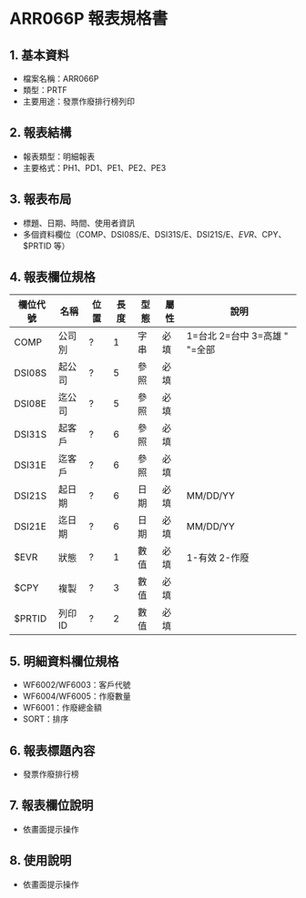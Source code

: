 # ARR066P 報表規格書

## 1. 基本資料
- 檔案名稱：ARR066P
- 類型：PRTF
- 主要用途：發票作廢排行榜列印

## 2. 報表結構
- 報表類型：明細報表
- 主要格式：PH1、PD1、PE1、PE2、PE3

## 3. 報表布局
- 標題、日期、時間、使用者資訊
- 多個資料欄位（COMP、DSI08S/E、DSI31S/E、DSI21S/E、$EVR、$CPY、$PRTID 等）

## 4. 報表欄位規格
| 欄位代號 | 名稱 | 位置 | 長度 | 型態 | 屬性 | 說明 |
|----------|------|------|------|------|------|------|
| COMP     | 公司別|?    | 1    | 字串 | 必填 | 1=台北 2=台中 3=高雄 " "=全部 |
| DSI08S   | 起公司|?    | 5    | 參照 | 必填 |      |
| DSI08E   | 迄公司|?    | 5    | 參照 | 必填 |      |
| DSI31S   | 起客戶|?    | 6    | 參照 | 必填 |      |
| DSI31E   | 迄客戶|?    | 6    | 參照 | 必填 |      |
| DSI21S   | 起日期|?    | 6    | 日期 | 必填 | MM/DD/YY |
| DSI21E   | 迄日期|?    | 6    | 日期 | 必填 | MM/DD/YY |
| $EVR     | 狀態 |?    | 1    | 數值 | 必填 | 1-有效 2-作廢 |
| $CPY     | 複製 |?    | 3    | 數值 | 必填 |      |
| $PRTID   | 列印ID|?    | 2    | 數值 | 必填 |      |

## 5. 明細資料欄位規格
- WF6002/WF6003：客戶代號
- WF6004/WF6005：作廢數量
- WF6001：作廢總金額
- SORT：排序

## 6. 報表標題內容
- 發票作廢排行榜

## 7. 報表欄位說明
- 依畫面提示操作

## 8. 使用說明
- 依畫面提示操作 